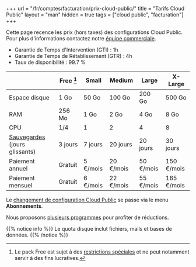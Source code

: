 +++
url = "/fr/comptes/facturation/prix-cloud-public/"
title = "Tarifs Cloud Public"
layout = "man"
hidden = true
tags = ["cloud public", "facturation"]
+++

Cette page recence les prix (hors taxes) des configurations Cloud Public. Pour plus d'informations contactez notre [équipe commerciale](https://www.alwaysdata.com/fr/).

* Garantie de Temps d'Intervention (GTI) : 1h
* Garantie de Temps de Rétablissement (GTR) : 4h
* Taux de disponibilité : 99.7 %

| | Free [^1] | Small | Medium | Large | X-Large |
| --- | --- | --- | --- | ---| --- |
| Espace disque | 1 Go | 50 Go | 100 Go | 200 Go | 500 Go |
| RAM | 256 Mo | 1 Go | 2 Go | 4 Go | 8 Go
| CPU | 1/4 | 1 | 2 | 4 | 8 |
| [Sauvegardes](backups) (jours glissants) | 3 jours | 7 jours | 20 jours | 20 jours | 30 jours |
| Paiement annuel | Gratuit | 5 €/mois | 20 €/mois | 50 €/mois | 150 €/mois |
| Paiement mensuel | Gratuit | 6 €/mois | 22 €/mois | 55 €/mois | 165 €/mois |

Le [changement de configuration Cloud Public](accounts/billing/upgrade-your-plan) se passe via le menu **Abonnements**.

Nous proposons [plusieurs programmes](accounts/programs) pour profiter de réductions.

{{% notice info %}}
Le quota disque inclut fichiers, mails et bases de données.
{{% /notice %}}

[^1]: Le pack Free est sujet à des [restrictions spéciales](accounts/public-cloud-restrictions#compte-gratuit) et ne peut notamment servir à des fins lucratives.
